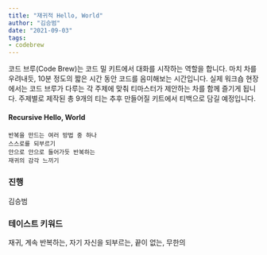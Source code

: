 ```yaml
---
title: "재귀적 Hello, World"
author: "김승범"
date: "2021-09-03"
tags:
- codebrew
---
```


코드 브루(Code Brew)는 코드 밀 키트에서 대화를 시작하는 역할을 합니다. 
마치 차를 우려내듯, 10분 정도의 짧은 시간 동안 코드를 음미해보는 시간입니다. 
실제 워크숍 현장에서는 코드 브루가 다루는 각 주제에 맞춰 티마스터가 제안하는 차를 함께 즐기게 됩니다. 
주제별로 제작된 총 9개의 티는 추후 만들어질 키트에서 티백으로 담길 예정입니다. 

#### Recursive Hello, World

    반복을 만드는 여러 방법 중 하나
    스스로를 되부르기 
    안으로 안으로 들어가듯 반복하는 
    재귀의 감각 느끼기 

### 진행 
김승범

### 테이스트 키워드  
재귀, 계속 반복하는, 자기 자신을 되부르는, 끝이 없는, 무한의 
